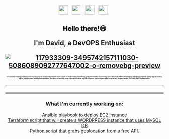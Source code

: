 <p align="center">
<a href="https://facebook.com/dvdgitman"><img height="30" src="https://github.com/stephenajulu/stephenajulu/blob/master/images/icons/facebook-square-brands.svg"></a>&nbsp;&nbsp;
<a href="https://www.linkedin.com/in/davidgman/"><img height="30" src="https://github.com/stephenajulu/stephenajulu/blob/master/images/icons/linkedin-brands.svg"></a>&nbsp;&nbsp;
<a href="https://github.com/dvdgitman"><img height="30" src="https://github.com/stephenajulu/stephenajulu/blob/master/images/icons/github-square-brands.svg"></a>&nbsp;&nbsp;
<a href="mailto:dgitman94@gmail.com"><img height="30" src="https://github.com/stephenajulu/stephenajulu/blob/master/images/icons/envelope-square-solid.svg"></a>&nbsp;&nbsp;

<h2 align="center">𝐇𝐞𝐥𝐥𝐨 𝐭𝐡𝐞𝐫𝐞!😄  
<p align="center">I'm David, a DevOPS Enthusiast 
<p align="center"><a href='https://postimg.cc/7JGZvFjw' target='_blank'><img src='https://i.postimg.cc/7JGZvFjw/117933309-3495742157111030-5086089092777647002-o-removebg-preview.png' border='0' alt='117933309-3495742157111030-5086089092777647002-o-removebg-preview'/></a>


<p align="center"> <p style="font-size:20%;">
I'm currently studying and doing some my own projects.
I work independently and in a team,
in-depth technical knowledge, and understanding, fast learning curve. Have high abilities in identifying
and solving problems quickly, high motivation, ability, and experience working under pressure. Specialize
in computer repair and deal with day to day HW/SW issues.     
currently passionate about Docker, Jenkins, Ansible, Terraform, AWS and Automation.</p>
 
<hr>



<hr>

<h3 align="center">What I'm currently working on:</h3>
<p align="center">
<a href="https://github.com/dvdgitman/ec2-ansible">Ansible playbook to deploy EC2 instance</a><br>
<a href="https://github.com/dvdgitman/terraform-aws">Terraform script that will create a WORDPRESS instance that uses MySQL DB</a><br>
<a href="https://github.com/dvdgitman/ip-geolocation-locator">Python script that grabs geolocation from a free API.</a><br>

</p>




















<!--
**dvdgitman/dvdgitman** is a ✨ _special_ ✨ repository because its `README.md` (this file) appears on your GitHub profile.

Here are some ideas to get you started:

- 🔭 I’m currently working on ...
- 🌱 I’m currently learning ...
- 👯 I’m looking to collaborate on ...
- 🤔 I’m looking for help with ...
- 💬 Ask me about ...
- 📫 How to reach me: ...
- 😄 Pronouns: ...
- ⚡ Fun fact: ...
-->
 

